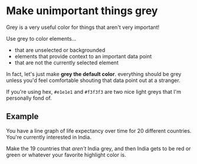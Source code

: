 # Make unimportant things grey

Grey is a very useful color for things that aren't very important!

Use grey to color elements...

* that are unselected or backgrounded
* elements that provide context to an important data point
* that are not the currently selected element

In fact, let's just make **grey the default color**. everything should be grey unless you'd feel comfortable shouting that data point out at a stranger.

If you're using hex, `#e1e1e1` and `#f3f3f3` are two nice light greys that I'm personally fond of.

## Example

You have a line graph of life expectancy over time for 20 different countries. You're currently interested in India.

Make the 19 countries that *aren't* India grey, and then India gets to be red or green or whatever your favorite highlight color is.